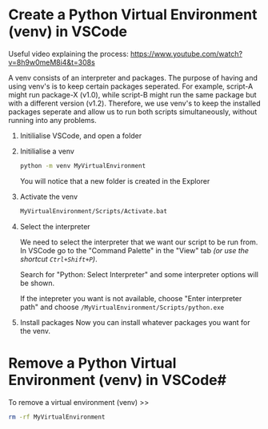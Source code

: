 # Create a Python Virtual Environment (venv) in VSCode

Useful video explaining the process:
https://www.youtube.com/watch?v=8h9w0meM8i4&t=308s


A venv consists of an interpreter and packages. The purpose of having and using venv's is to keep certain packages seperated. For example, script-A might run package-X (v1.0), while script-B might run the same package but with a different version (v1.2). Therefore, we use venv's to keep the installed packages seperate and allow us to run both scripts simultaneously, without running into any problems.


1. Initilialise VSCode, and open a folder
2. Initilialise a venv
    ```bash
    python -m venv MyVirtualEnvironment
    ```
    You will notice that a new folder is created in the Explorer
3. Activate the venv
    ```bash
    MyVirtualEnvironment/Scripts/Activate.bat
    ```
4. Select the interpreter
    
    We need to select the interpreter that we want our script to be run from. In VSCode go to the "Command Palette" in the "View" tab *(or use the shortcut `Ctrl+Shift+P`)*.

    Search for "Python: Select Interpreter" and some interpreter options will be shown.

    If the intepreter you want is not available, choose "Enter interpreter path" and choose `/MyVirtualEnvironment/Scripts/python.exe`

5. Install packages
    Now you can install whatever packages you want for the venv.

# Remove a Python Virtual Environment (venv) in VSCode#

To remove a virtual environment (venv) >>
```bash
rm -rf MyVirtualEnvironment
```